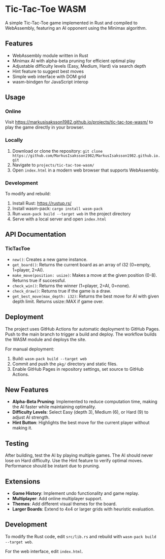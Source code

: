 # Tic-Tac-Toe WASM

A simple Tic-Tac-Toe game implemented in Rust and compiled to WebAssembly, featuring an AI opponent using the Minimax algorithm.

## Features

- WebAssembly module written in Rust
- Minimax AI with alpha-beta pruning for efficient optimal play
- Adjustable difficulty levels (Easy, Medium, Hard) via search depth
- Hint feature to suggest best moves
- Simple web interface with DOM grid
- wasm-bindgen for JavaScript interop

## Usage

### Online
Visit https://markusisaksson1982.github.io/projects/tic-tac-toe-wasm/ to play the game directly in your browser.

### Locally
1. Download or clone the repository: `git clone https://github.com/MarkusIsaksson1982/MarkusIsaksson1982.github.io.git`
2. Navigate to `projects/tic-tac-toe-wasm/`
3. Open `index.html` in a modern web browser that supports WebAssembly.

### Development
To modify and rebuild:
1. Install Rust: https://rustup.rs/
2. Install wasm-pack: `cargo install wasm-pack`
3. Run `wasm-pack build --target web` in the project directory
4. Serve with a local server and open `index.html`

## API Documentation

### TicTacToe

- `new()`: Creates a new game instance.
- `get_board()`: Returns the current board as an array of i32 (0=empty, 1=player, 2=AI).
- `make_move(position: usize)`: Makes a move at the given position (0-8). Returns true if successful.
- `check_win()`: Returns the winner (1=player, 2=AI, 0=none).
- `check_draw()`: Returns true if the game is a draw.
- `get_best_move(max_depth: i32)`: Returns the best move for AI with given depth limit. Returns usize::MAX if game over.

## Deployment

The project uses GitHub Actions for automatic deployment to GitHub Pages. Push to the main branch to trigger a build and deploy. The workflow builds the WASM module and deploys the site.

For manual deployment:
1. Build: `wasm-pack build --target web`
2. Commit and push the `pkg/` directory and static files.
3. Enable GitHub Pages in repository settings, set source to GitHub Actions.

## New Features

- **Alpha-Beta Pruning**: Implemented to reduce computation time, making the AI faster while maintaining optimality.
- **Difficulty Levels**: Select Easy (depth 3), Medium (6), or Hard (9) to adjust AI strength.
- **Hint Button**: Highlights the best move for the current player without making it.

## Testing

After building, test the AI by playing multiple games. The AI should never lose on Hard difficulty. Use the Hint feature to verify optimal moves. Performance should be instant due to pruning.

## Extensions

- **Game History**: Implement undo functionality and game replay.
- **Multiplayer**: Add online multiplayer support.
- **Themes**: Add different visual themes for the board.
- **Larger Boards**: Extend to 4x4 or larger grids with heuristic evaluation.

## Development

To modify the Rust code, edit `src/lib.rs` and rebuild with `wasm-pack build --target web`.

For the web interface, edit `index.html`.